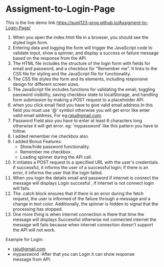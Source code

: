 # Assigment-to-Login-Page



This is the live demo link https://sunil123-prog.github.io/Assigment-to-Login-Page/

1. When you open the index.html file in a browser, you should see the styled login form.
2. Entering data and logging the form will trigger the JavaScript code to validate input, show a spinner, and display a success or failure message based on the response from the API.
3. The HTML file includes the structure of the login form with fields for email and password, and a checkbox for "Remember me". It links to the CSS file for styling and the JavaScript file for functionality.
4. The CSS file styles the form and its elements, including responsive design for different screen sizes.
5.  The JavaScript file includes functions for validating the email, toggling password visibility, saving checkbox state to localStorage, and handling form submission by making a POST request to a placeholder API.
6. when you click email field you have to give valid email address.In this field you must use '@' symbol otherwise you will get error like enter valid email address, For eg:raju@gmail.com.
7. Password Field also you have to enter at least 6 characters long otherwise it will get error. eg:  'mypassword' like this pattern you have to follow.
8. I added remember me checkbox also.
9. I added Bonus Features:
    - Show/hide password functionality.
    - Remember me checkbox.
    - Loading spinner during the API call.
10. It initiates a POST request to a specified URL with the user's credentials. if successful, it informs the user of a successful login; if there is an error, it informs the user that the login failed. 
11. When you login the details email and password if internet is connect the message will displays Login succesful , if internet is not connect login will fails.
12. The .catch block ensures that if there is an error during the fetch request, the user is informed of the failure through a message and a change in text color. Additionally, the spinner is hidden to signal that the processing has stopped.
13. One more thing is when internet connection is there that time the message will displays Successful otherwise not connected internet the message will fails because when internet connection doesn't support the API will not work.

Example for Login:
  * raju@gmail.com
  * mypassword
    -After that you can Login it can show response message from API.
